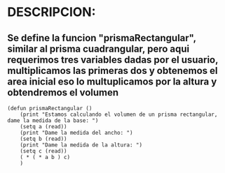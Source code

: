 # DESCRIPCION:
## Se define la funcion "prismaRectangular", similar al prisma cuadrangular, pero aqui requerimos tres variables dadas por el usuario, multiplicamos las primeras dos y obtenemos el area inicial eso lo multuplicamos por la altura y obtendremos el volumen 
~~~
(defun prismaRectangular ()
	(print "Estamos calculando el volumen de un prisma rectangular, dame la medida de la base: ")
	(setq a (read))
	(print "Dame la medida del ancho: ")
	(setq b (read))
	(print "Dame la medida de la altura: ")
	(setq c (read))
	( * ( * a b ) c)
	)
~~~
	
